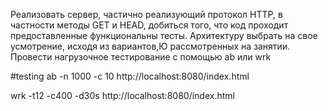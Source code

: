 Реализовать сервер, частично реализующий протокол HTTP, в частности методы GET и HEAD, добиться того, что код проходит предоставленные функциональны тесты. 
Архитектуру выбрать на свое усмотрение, исходя из вариантов,Ю рассмотренных на занятии. 
Провести нагрузочное тестирование с помощью ab или wrk



#testing
ab -n 1000 -c 10 http://localhost:8080/index.html

wrk -t12 -c400 -d30s http://localhost:8080/index.html
